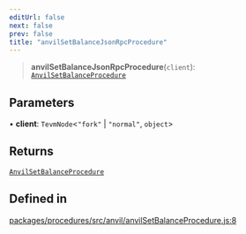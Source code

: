 ```yaml
---
editUrl: false
next: false
prev: false
title: "anvilSetBalanceJsonRpcProcedure"
---
```


> **anvilSetBalanceJsonRpcProcedure**(`client`): [`AnvilSetBalanceProcedure`](/reference/tevm/procedures/type-aliases/anvilsetbalanceprocedure/)

## Parameters

• **client**: `TevmNode`\<`"fork"` \| `"normal"`, `object`\>

## Returns

[`AnvilSetBalanceProcedure`](/reference/tevm/procedures/type-aliases/anvilsetbalanceprocedure/)

## Defined in

[packages/procedures/src/anvil/anvilSetBalanceProcedure.js:8](https://github.com/qbzzt/tevm-monorepo/blob/main/packages/procedures/src/anvil/anvilSetBalanceProcedure.js#L8)
